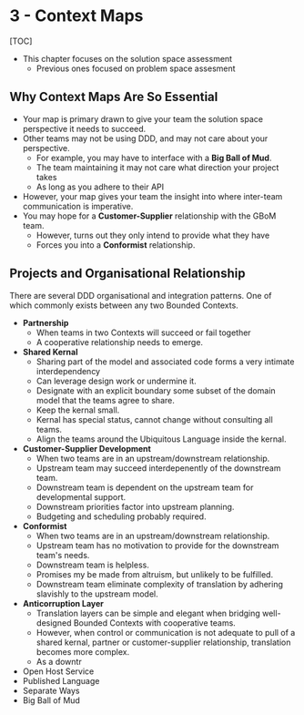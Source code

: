 # 3 - Context Maps

[TOC]

- This chapter focuses on the solution space assessment
  - Previous ones focused on problem space assesment

## Why Context Maps Are So Essential

- Your map is primary drawn to give your team the solution space perspective it needs to succeed.
- Other teams may not be using DDD, and may not care about your perspective.
  - For example, you may have to interface with a **Big Ball of Mud**.
  - The team maintaining it may not care what direction your project takes
  - As long as you adhere to their API
- However, your map gives your team the insight into where inter-team communication is imperative.
- You may hope for a **Customer-Supplier** relationship with the GBoM team.
  - However, turns out they only intend to provide what they have
  - Forces you into a **Conformist** relationship.

## Projects and Organisational Relationship

There are several DDD organisational and integration patterns. One of which commonly exists between any two Bounded Contexts.

- **Partnership**
  - When teams in two Contexts will succeed or fail together
  - A cooperative relationship needs to emerge.
- **Shared Kernal**
  - Sharing part of the model and associated code forms a very intimate interdependency
  - Can leverage design work or undermine it.
  - Designate with an explicit boundary some subset of the domain model that the teams agree to share.
  - Keep the kernal small.
  - Kernal has special status, cannot change without consulting all teams.
  - Align the teams around the Ubiquitous Language inside the kernal.
- **Customer-Supplier Development**
  - When two teams are in an upstream/downstream relationship.
  - Upstream team may succeed interdepenently of the downstream team.
  - Downstream team is dependent on the upstream team for developmental support.
  - Downstream priorities factor into upstream planning.
  - Budgeting and scheduling probably required.
- **Conformist**
  - When two teams are in an upstream/downstream relationship.
  - Upstream team has no motivation to provide for the downstream team's needs.
  - Downstream team is helpless.
  - Promises my be made from altruism, but unlikely to be fulfilled.
  - Downstream team eliminate complexity of translation by adhering slavishly to the upstream model.
- **Anticorruption Layer**
  - Translation layers can be simple and elegant when bridging well-designed Bounded Contexts with cooperative teams.
  - However, when control or communication is not adequate to pull of a shared kernal, partner or customer-supplier relationship, translation becomes more complex.
  - As a downtr
- Open Host Service
- Published Language
- Separate Ways
- Big Ball of Mud

